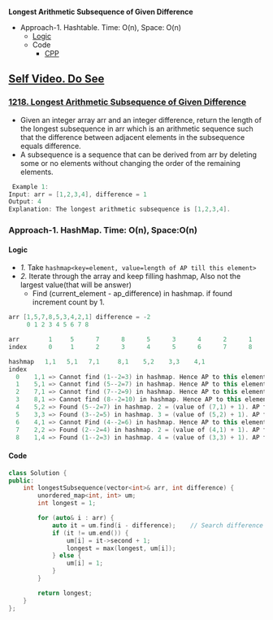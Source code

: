 **Longest Arithmetic Subsequence of Given Difference**
- Approach-1. Hashtable. Time: O(n), Space: O(n)
  - [Logic](#l)
  - Code
    - [CPP](#cpp)

## [Self Video. Do See](https://youtu.be/M42PQJvQe98)

### [1218. Longest Arithmetic Subsequence of Given Difference](https://leetcode.com/problems/longest-arithmetic-subsequence-of-given-difference/description/)
- Given an integer array arr and an integer difference, return the length of the longest subsequence in arr which is an arithmetic sequence such that the difference between adjacent elements in the subsequence equals difference.
- A subsequence is a sequence that can be derived from arr by deleting some or no elements without changing the order of the remaining elements.
```cpp
 Example 1:
Input: arr = [1,2,3,4], difference = 1
Output: 4
Explanation: The longest arithmetic subsequence is [1,2,3,4].
```

<a name=a1></a>
### Approach-1. HashMap. Time: O(n), Space:O(n)
#### Logic
- _1._ Take `hashmap<key=element, value=length of AP till this element>`
- _2._ Iterate through the array and keep filling hashmap, Also not the largest value(that will be answer)
  - Find (current_element - ap_difference) in hashmap. if found increment count by 1.
```cpp
arr [1,5,7,8,5,3,4,2,1] difference = -2
     0 1 2 3 4 5 6 7 8

arr        1     5      7      8      5      3      4      2      1
index      0     1      2      3      4      5      6      7      8

hashmap   1,1   5,1   7,1     8,1    5,2    3,3    4,1    
index 
  0    1,1 => Cannot find (1--2=3) in hashmap. Hence AP to this element is of len=1 (value=1)
  1    5,1 => Cannot find (5--2=7) in hashmap. Hence AP to this element is of len=1 (value=1)
  2    7,1 => Cannot find (7--2=9) in hashmap. Hence AP to this element is of len=1 (value=1)
  3    8,1 => Cannot find (8--2=10) in hashmap. Hence AP to this element is of len=1 (value=1)
  4    5,2 => Found (5--2=7) in hashmap. 2 = (value of (7,1) + 1). AP to this element is of len=2 (7,5)
  5    3,3 => Found (3--2=5) in hashmap. 3 = (value of (5,2) + 1). AP to this element is of len=3 (7,5,3)
  6    4,1 => Cannot Find (4--2=6) in hashmap. Hence AP to this element is of len=1 (value=1)
  7    2,2 => Found (2--2=4) in hashmap. 2 = (value of (4,1) + 1). AP to this element is of len=2 (4,2)
  8    1,4 => Found (1--2=3) in hashmap. 4 = (value of (3,3) + 1). AP to this element is of len=2 (7,5,3,1)
```
#### Code
<a name=cpp></a>
```cpp
class Solution {
public:
    int longestSubsequence(vector<int>& arr, int difference) {
        unordered_map<int, int> um;
        int longest = 1;

        for (auto& i : arr) {
            auto it = um.find(i - difference);    // Search difference
            if (it != um.end()) {
                um[i] = it->second + 1;
                longest = max(longest, um[i]);
            } else {
                um[i] = 1;
            }
        }

        return longest;
    }
};
```
